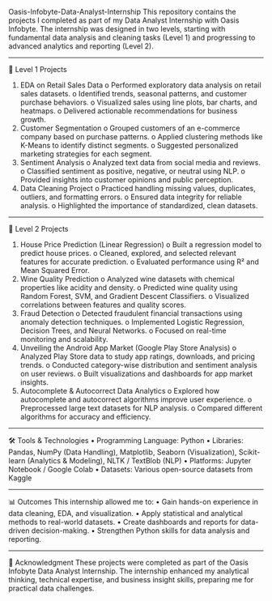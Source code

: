 Oasis-Infobyte-Data-Analyst-Internship
This repository contains the projects I completed as part of my Data Analyst Internship with Oasis Infobyte. The internship was designed in two levels, starting with fundamental data analysis and cleaning tasks (Level 1) and progressing to advanced analytics and reporting (Level 2).
________________________________________
🔹 Level 1 Projects
1.	EDA on Retail Sales Data
o	Performed exploratory data analysis on retail sales datasets.
o	Identified trends, seasonal patterns, and customer purchase behaviors.
o	Visualized sales using line plots, bar charts, and heatmaps.
o	Delivered actionable recommendations for business growth.
2.	Customer Segmentation
o	Grouped customers of an e-commerce company based on purchase patterns.
o	Applied clustering methods like K-Means to identify distinct segments.
o	Suggested personalized marketing strategies for each segment.
3.	Sentiment Analysis
o	Analyzed text data from social media and reviews.
o	Classified sentiment as positive, negative, or neutral using NLP.
o	Provided insights into customer opinions and public perception.
4.	Data Cleaning Project
o	Practiced handling missing values, duplicates, outliers, and formatting errors.
o	Ensured data integrity for reliable analysis.
o	Highlighted the importance of standardized, clean datasets.
________________________________________
🔹 Level 2 Projects
1.	House Price Prediction (Linear Regression)
o	Built a regression model to predict house prices.
o	Cleaned, explored, and selected relevant features for accurate prediction.
o	Evaluated performance using R² and Mean Squared Error.
2.	Wine Quality Prediction
o	Analyzed wine datasets with chemical properties like acidity and density.
o	Predicted wine quality using Random Forest, SVM, and Gradient Descent Classifiers.
o	Visualized correlations between features and quality scores.
3.	Fraud Detection
o	Detected fraudulent financial transactions using anomaly detection techniques.
o	Implemented Logistic Regression, Decision Trees, and Neural Networks.
o	Focused on real-time monitoring and scalability.
4.	Unveiling the Android App Market (Google Play Store Analysis)
o	Analyzed Play Store data to study app ratings, downloads, and pricing trends.
o	Conducted category-wise distribution and sentiment analysis on user reviews.
o	Built visualizations and dashboards for app market insights.
5.	Autocomplete & Autocorrect Data Analytics
o	Explored how autocomplete and autocorrect algorithms improve user experience.
o	Preprocessed large text datasets for NLP analysis.
o	Compared different algorithms for accuracy and efficiency.
________________________________________
🛠️ Tools & Technologies
•	Programming Language: Python
•	Libraries: Pandas, NumPy (Data Handling), Matplotlib, Seaborn (Visualization), Scikit-learn (Analytics & Modeling), NLTK / TextBlob (NLP)
•	Platforms: Jupyter Notebook / Google Colab
•	Datasets: Various open-source datasets from Kaggle
________________________________________
📊 Outcomes
This internship allowed me to:
•	Gain hands-on experience in data cleaning, EDA, and visualization.
•	Apply statistical and analytical methods to real-world datasets.
•	Create dashboards and reports for data-driven decision-making.
•	Strengthen Python skills for data analysis and reporting.
________________________________________
🙌 Acknowledgment
These projects were completed as part of the Oasis Infobyte Data Analyst Internship. The internship enhanced my analytical thinking, technical expertise, and business insight skills, preparing me for practical data challenges.

